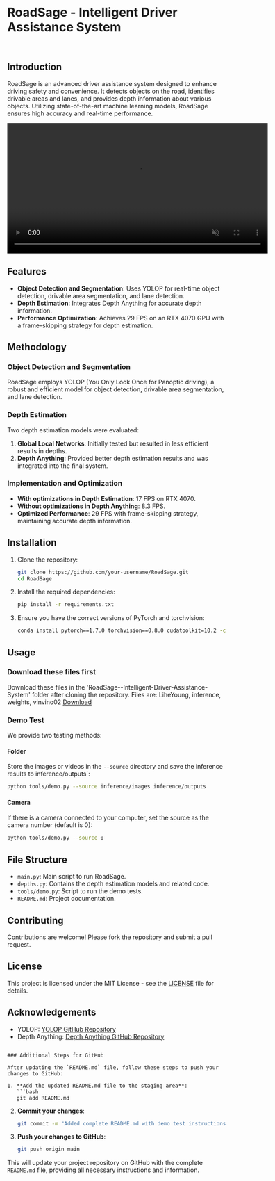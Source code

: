 
 ``` ```
# RoadSage - Intelligent Driver Assistance System
 ``` ```
## Introduction

RoadSage is an advanced driver assistance system designed to enhance driving safety and convenience. It detects objects on the road, identifies drivable areas and lanes, and provides depth information about various objects. Utilizing state-of-the-art machine learning models, RoadSage ensures high accuracy and real-time performance.
 ```  ```

<video src="videos/demo.mp4" controls autoplay loop muted width="600">
  Your browser does not support the video tag.
</video>


## Features

- **Object Detection and Segmentation**: Uses YOLOP for real-time object detection, drivable area segmentation, and lane detection.
- **Depth Estimation**: Integrates Depth Anything for accurate depth information.
- **Performance Optimization**: Achieves 29 FPS on an RTX 4070 GPU with a frame-skipping strategy for depth estimation.
 ``` ```
## Methodology
 
### Object Detection and Segmentation

RoadSage employs YOLOP (You Only Look Once for Panoptic driving), a robust and efficient model for object detection, drivable area segmentation, and lane detection.
 ```  ```
### Depth Estimation

Two depth estimation models were evaluated:
1. **Global Local Networks**: Initially tested but resulted in less efficient results in depths.
2. **Depth Anything**: Provided better depth estimation results and was integrated into the final system.
``` ```
### Implementation and Optimization
 
- **With optimizations in Depth Estimation**: 17 FPS on RTX 4070.
- **Without optimizations in Depth Anything**: 8.3 FPS.
- **Optimized Performance**: 29 FPS with frame-skipping strategy, maintaining accurate depth information.
``` ```
## Installation

   
1. Clone the repository:
   ```bash
   git clone https://github.com/your-username/RoadSage.git
   cd RoadSage
   ```
2. Install the required dependencies:
   ```bash
   pip install -r requirements.txt
   ```
3. Ensure you have the correct versions of PyTorch and torchvision:
   ```bash
   conda install pytorch==1.7.0 torchvision==0.8.0 cudatoolkit=10.2 -c pytorch
   ```

## Usage

### Download these files first

Download these files in the 'RoadSage--Intelligent-Driver-Assistance-System' folder after cloning the repository. Files are: LiheYoung, inference, weights, vinvino02 [Download](https://drive.google.com/drive/folders/1b9jaZK7c9ZVgqjd2WdCt790fueCtz-hQ?usp=sharing)

### Demo Test

We provide two testing methods:

#### Folder

Store the images or videos in the `--source` directory and save the inference results to inference/outputs`:
```bash
python tools/demo.py --source inference/images inference/outputs
```

#### Camera

If there is a camera connected to your computer, set the source as the camera number (default is 0):
```bash
python tools/demo.py --source 0
```

## File Structure

- `main.py`: Main script to run RoadSage.
- `depths.py`: Contains the depth estimation models and related code.
- `tools/demo.py`: Script to run the demo tests.
- `README.md`: Project documentation.

## Contributing

Contributions are welcome! Please fork the repository and submit a pull request.

## License

This project is licensed under the MIT License - see the [LICENSE](LICENSE) file for details.

## Acknowledgements

- YOLOP: [YOLOP GitHub Repository](https://github.com/hustvl/YOLOP)
- Depth Anything: [Depth Anything GitHub Repository](https://github.com/isl-org/DPT)
```

### Additional Steps for GitHub

After updating the `README.md` file, follow these steps to push your changes to GitHub:

1. **Add the updated README.md file to the staging area**:
   ```bash
   git add README.md
   ```
2. **Commit your changes**:
   ```bash
   git commit -m "Added complete README.md with demo test instructions and requirements"
   ```
3. **Push your changes to GitHub**:
   ```bash
   git push origin main
   ```

This will update your project repository on GitHub with the complete `README.md` file, providing all necessary instructions and information.
